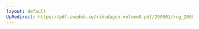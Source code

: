 ```yaml
---
layout: default
UpRedirect: https://pdf.swedeb.se/riksdagen-volumeG-pdf/200001/reg_200001/reg_200001_0508.pdf
---
```

